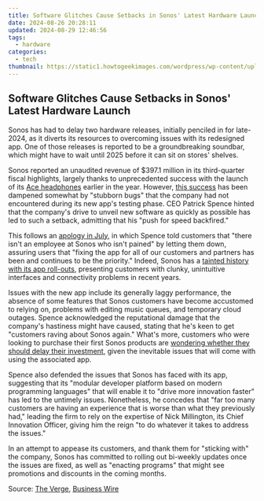 ```yaml
---
title: Software Glitches Cause Setbacks in Sonos' Latest Hardware Launch
date: 2024-08-26 20:28:11
updated: 2024-08-29 12:46:56
tags:
  - hardware
categories:
  - tech
thumbnail: https://static1.howtogeekimages.com/wordpress/wp-content/uploads/wm/2024/05/top-view-of-sonos-ace-headphones.JPG
---
```


## Software Glitches Cause Setbacks in Sonos' Latest Hardware Launch

Sonos has had to delay two hardware releases, initially penciled in for late-2024, as it diverts its resources to overcoming issues with its redesigned app. One of those releases is reported to be a groundbreaking soundbar, which might have to wait until 2025 before it can sit on stores' shelves.

 Sonos reported an unaudited revenue of $397.1 million in its third-quarter fiscal highlights, largely thanks to unprecedented success with the launch of its [Ace headphones](https://mondly-stories.techidaily.com/conveying-deep-emotions-in-magyar-language/) earlier in the year. However, [this success](https://hardware-help.techidaily.com/nvidia-geforce-optimized-drivers-for-windows-download-now/) has been dampened somewhat by "stubborn bugs" that the company had not encountered during its new app's testing phase. CEO Patrick Spence hinted that the company's drive to unveil new software as quickly as possible has led to such a setback, admitting that his "push for speed backfired."

 This follows an [apology in July](https://screen-mirror.techidaily.com/3-facts-you-need-to-know-about-screen-mirroring-vivo-s18-pro-drfone-by-drfone-android/), in which Spence told customers that "there isn't an employee at Sonos who isn't pained" by letting them down, assuring users that "fixing the app for all of our customers and partners has been and continues to be the priority." Indeed, Sonos has a [tainted history with its app roll-outs](https://some-skills.techidaily.com/in-2024-the-pro-drone-experience-a-thorough-look-at-dji-phantom-4/), presenting customers with clunky, unintuitive interfaces and connectivity problems in recent years.

 Issues with the new app include its generally laggy performance, the absence of some features that Sonos customers have become accustomed to relying on, problems with editing music queues, and temporary cloud outages. Spence acknowledged the reputational damage that the company's hastiness might have caused, stating that he's keen to get "customers raving about Sonos again." What's more, customers who were looking to purchase their first Sonos products are [wondering whether they should delay their investment](https://en.community.sonos.com/ask-a-question-228987/should-i-wait-to-buy-my-first-sonos-because-of-the-app-trouble-6901574), given the inevitable issues that will come with using the associated app.

 Spence also defended the issues that Sonos has faced with its app, suggesting that its "modular developer platform based on modern programming languages" that will enable it to "drive more innovation faster" has led to the untimely issues. Nonetheless, he concedes that "far too many customers are having an experience that is worse than what they previously had," leading the firm to rely on the expertise of Nick Millington, its Chief Innovation Officer, giving him the reign "to do whatever it takes to address the issues."

 In an attempt to appease its customers, and thank them for "sticking with" the company, Sonos has committed to rolling out bi-weekly updates once the issues are fixed, as well as "enacting programs" that might see promotions and discounts in the coming months.

 Source: [The Verge](https://www.theverge.com/2024/8/7/24215589/sonos-q3-2024-earnings-ace-headphone-buggy-app), [Business Wire](https://www.businesswire.com/news/home/20240807407271/en/Sonos-Reports-Third-Quarter-Fiscal-2024-Results/)

<ins class="adsbygoogle"
     style="display:block"
     data-ad-format="autorelaxed"
     data-ad-client="ca-pub-7571918770474297"
     data-ad-slot="1223367746"></ins>



<ins class="adsbygoogle"
     style="display:block"
     data-ad-client="ca-pub-7571918770474297"
     data-ad-slot="8358498916"
     data-ad-format="auto"
     data-full-width-responsive="true"></ins>
